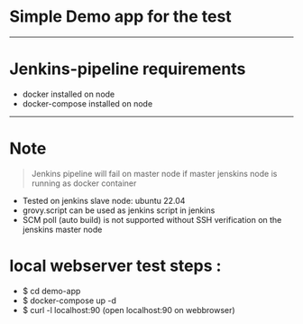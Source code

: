 # Simple Demo app for the test
-------------------------------------
# Jenkins-pipeline requirements
* docker installed on node
* docker-compose installed on node 

--------------------------------------

# Note
> Jenkins pipeline will fail on master node if master jenskins node is running as docker container 

* Tested on jenkins slave node: ubuntu 22.04
* grovy.script can be used as jenkins script in jenkins
* SCM poll (auto build) is not supported without SSH verification on the jenskins master node

# local webserver test steps :
- $ cd demo-app
- $ docker-compose up -d
- $ curl -l localhost:90 (open localhost:90 on webbrowser)
